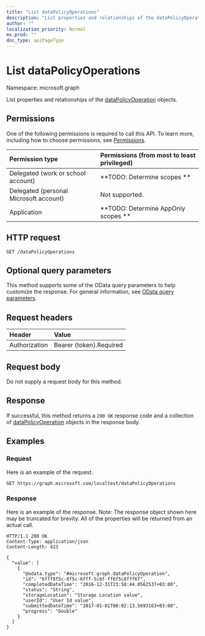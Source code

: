 ```yaml
---
title: "List dataPolicyOperations"
description: "List properties and relationships of the dataPolicyOperation objects."
author: ""
localization_priority: Normal
ms.prod: ""
doc_type: apiPageType
---
```


# List dataPolicyOperations

Namespace: microsoft.graph

List properties and relationships of the [dataPolicyOperation](../resources/datapolicyoperation.md) objects.

## Permissions
One of the following permissions is required to call this API. To learn more, including how to choose permissions, see [Permissions](/concepts/permissions-reference.md).

|Permission type|Permissions (from most to least privileged)|
|:---|:---|
|Delegated (work or school account)|**TODO: Determine scopes **|
|Delegated (personal Microsoft account)|Not supported.|
|Application|**TODO: Determine AppOnly scopes **|

## HTTP request
<!-- {
  "blockType": "ignored"
}
-->
``` http
GET /dataPolicyOperations
```

## Optional query parameters
This method supports some of the OData query parameters to help customize the response. For general information, see [OData query parameters](/graph/query-parameters).

## Request headers
|Header|Value|
|:---|:---|
|Authorization|Bearer {token}.Required|

## Request body
Do not supply a request body for this method.

## Response
If successful, this method returns a `200 OK` response code and a collection of [dataPolicyOperation](../resources/datapolicyoperation.md) objects in the response body.

## Examples

### Request
Here is an example of the request.
<!-- {
  "blockType": "request",
  "name": "get_datapolicyoperation"
}
-->
``` http
GET https://graph.microsoft.com/localtest/dataPolicyOperations
```

### Response
Here is an example of the response. Note: The response object shown here may be truncated for brevity. All of the properties will be returned from an actual call.
<!-- {
  "blockType": "response",
  "truncated": true,
  "@odata.type": "collection(microsoft.graph.datapolicyoperation)"
}
-->
``` http
HTTP/1.1 200 OK
Content-Type: application/json
Content-Length: 423

{
  "value": [
    {
      "@odata.type": "#microsoft.graph.dataPolicyOperation",
      "id": "6fff8f5c-8f5c-6fff-5c8f-ff6f5c8fff6f",
      "completedDateTime": "2016-12-31T23:58:44.0562537+03:00",
      "status": "String",
      "storageLocation": "Storage Location value",
      "userId": "User Id value",
      "submittedDateTime": "2017-01-01T00:02:13.5693163+03:00",
      "progress": "Double"
    }
  ]
}
```

